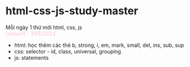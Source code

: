 # html-css-js-study-master
Mỗi ngày 1 thứ mới html, css, js <br>
<span style="color: pink;">Lesson1 - 31/5/2024</span>
  + html: học thêm các thẻ b, strong, i, em, mark, small, del, ins, sub, sup
  + css: selector - id, class, universal, grouping
  + js: statements
